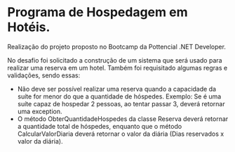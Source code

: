 # Programa de Hospedagem em Hotéis.

Realização do projeto proposto no Bootcamp da Pottencial .NET Developer.

No desafio foi solicitado a construção de um sistema que será usado para realizar uma reserva em um hotel. Também foi requisitado algumas regras e validações, sendo essas:

* Não deve ser possível realizar uma reserva quando a capacidade da suíte for menor do que a quantidade de hóspedes. Exemplo: Se é uma suíte capaz de hospedar 2 pessoas, ao tentar passar 3, deverá retornar uma exception.
* O método ObterQuantidadeHospedes da classe Reserva deverá retornar a quantidade total de hóspedes, enquanto que o método CalcularValorDiaria deverá retornar o valor da diária (Dias reservados x valor da diária).